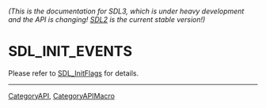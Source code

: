###### (This is the documentation for SDL3, which is under heavy development and the API is changing! [SDL2](https://wiki.libsdl.org/SDL2/) is the current stable version!)
# SDL_INIT_EVENTS

Please refer to [SDL_InitFlags](SDL_InitFlags) for details.

----
[CategoryAPI](CategoryAPI), [CategoryAPIMacro](CategoryAPIMacro)

